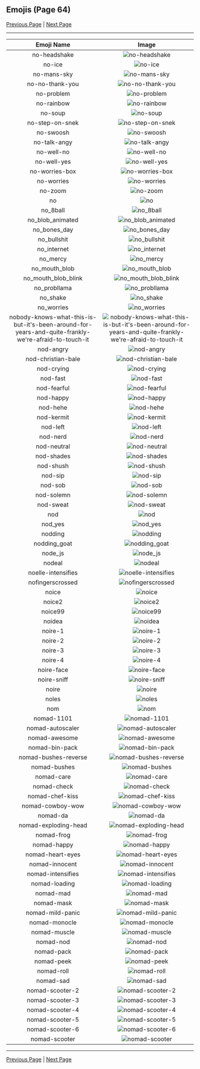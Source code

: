 
## Emojis (Page 64)

[Previous Page](/docs/hc/page-n-0063.md)
  | [Next Page](/docs/hc/page-n-0065.md)

<hr />

|Emoji Name|Image|
| :-: | :-: |
|no-headshake| ![no-headshake](/emojis/hc/no-headshake.gif)|
|no-ice| ![no-ice](/emojis/hc/no-ice.png)|
|no-mans-sky| ![no-mans-sky](/emojis/hc/no-mans-sky.png)|
|no-no-thank-you| ![no-no-thank-you](/emojis/hc/no-no-thank-you.png)|
|no-problem| ![no-problem](/emojis/hc/no-problem.png)|
|no-rainbow| ![no-rainbow](/emojis/hc/no-rainbow.png)|
|no-soup| ![no-soup](/emojis/hc/no-soup.png)|
|no-step-on-snek| ![no-step-on-snek](/emojis/hc/no-step-on-snek.jpg)|
|no-swoosh| ![no-swoosh](/emojis/hc/no-swoosh.png)|
|no-talk-angy| ![no-talk-angy](/emojis/hc/no-talk-angy.png)|
|no-well-no| ![no-well-no](/emojis/hc/no-well-no.png)|
|no-well-yes| ![no-well-yes](/emojis/hc/no-well-yes.png)|
|no-worries-box| ![no-worries-box](/emojis/hc/no-worries-box.png)|
|no-worries| ![no-worries](/emojis/hc/no-worries.png)|
|no-zoom| ![no-zoom](/emojis/hc/no-zoom.png)|
|no| ![no](/emojis/hc/no.png)|
|no_8ball| ![no_8ball](/emojis/hc/no_8ball.png)|
|no_blob_animated| ![no_blob_animated](/emojis/hc/no_blob_animated.gif)|
|no_bones_day| ![no_bones_day](/emojis/hc/no_bones_day.png)|
|no_bullshit| ![no_bullshit](/emojis/hc/no_bullshit.jpg)|
|no_internet| ![no_internet](/emojis/hc/no_internet.png)|
|no_mercy| ![no_mercy](/emojis/hc/no_mercy.gif)|
|no_mouth_blob| ![no_mouth_blob](/emojis/hc/no_mouth_blob.png)|
|no_mouth_blob_blink| ![no_mouth_blob_blink](/emojis/hc/no_mouth_blob_blink.gif)|
|no_probllama| ![no_probllama](/emojis/hc/no_probllama.png)|
|no_shake| ![no_shake](/emojis/hc/no_shake.gif)|
|no_worries| ![no_worries](/emojis/hc/no_worries.gif)|
|nobody-knows-what-this-is-but-it's-been-around-for-years-and-quite-frankly-we're-afraid-to-touch-it| ![nobody-knows-what-this-is-but-it's-been-around-for-years-and-quite-frankly-we're-afraid-to-touch-it](/emojis/hc/nobody-knows-what-this-is-but-it's-been-around-for-years-and-quite-frankly-we're-afraid-to-touch-it.jpg)|
|nod-angry| ![nod-angry](/emojis/hc/nod-angry.gif)|
|nod-christian-bale| ![nod-christian-bale](/emojis/hc/nod-christian-bale.gif)|
|nod-crying| ![nod-crying](/emojis/hc/nod-crying.gif)|
|nod-fast| ![nod-fast](/emojis/hc/nod-fast.gif)|
|nod-fearful| ![nod-fearful](/emojis/hc/nod-fearful.gif)|
|nod-happy| ![nod-happy](/emojis/hc/nod-happy.gif)|
|nod-hehe| ![nod-hehe](/emojis/hc/nod-hehe.gif)|
|nod-kermit| ![nod-kermit](/emojis/hc/nod-kermit.gif)|
|nod-left| ![nod-left](/emojis/hc/nod-left.gif)|
|nod-nerd| ![nod-nerd](/emojis/hc/nod-nerd.gif)|
|nod-neutral| ![nod-neutral](/emojis/hc/nod-neutral.gif)|
|nod-shades| ![nod-shades](/emojis/hc/nod-shades.gif)|
|nod-shush| ![nod-shush](/emojis/hc/nod-shush.gif)|
|nod-sip| ![nod-sip](/emojis/hc/nod-sip.gif)|
|nod-sob| ![nod-sob](/emojis/hc/nod-sob.gif)|
|nod-solemn| ![nod-solemn](/emojis/hc/nod-solemn.gif)|
|nod-sweat| ![nod-sweat](/emojis/hc/nod-sweat.gif)|
|nod| ![nod](/emojis/hc/nod.gif)|
|nod_yes| ![nod_yes](/emojis/hc/nod_yes.gif)|
|nodding| ![nodding](/emojis/hc/nodding.gif)|
|nodding_goat| ![nodding_goat](/emojis/hc/nodding_goat.gif)|
|node_js| ![node_js](/emojis/hc/node_js.png)|
|nodeal| ![nodeal](/emojis/hc/nodeal.png)|
|noelle-intensifies| ![noelle-intensifies](/emojis/hc/noelle-intensifies.gif)|
|nofingerscrossed| ![nofingerscrossed](/emojis/hc/nofingerscrossed.png)|
|noice| ![noice](/emojis/hc/noice.png)|
|noice2| ![noice2](/emojis/hc/noice2.png)|
|noice99| ![noice99](/emojis/hc/noice99.png)|
|noidea| ![noidea](/emojis/hc/noidea.png)|
|noire-1| ![noire-1](/emojis/hc/noire-1.png)|
|noire-2| ![noire-2](/emojis/hc/noire-2.png)|
|noire-3| ![noire-3](/emojis/hc/noire-3.png)|
|noire-4| ![noire-4](/emojis/hc/noire-4.png)|
|noire-face| ![noire-face](/emojis/hc/noire-face.png)|
|noire-sniff| ![noire-sniff](/emojis/hc/noire-sniff.png)|
|noire| ![noire](/emojis/hc/noire.png)|
|noles| ![noles](/emojis/hc/noles.png)|
|nom| ![nom](/emojis/hc/nom.gif)|
|nomad-1101| ![nomad-1101](/emojis/hc/nomad-1101.png)|
|nomad-autoscaler| ![nomad-autoscaler](/emojis/hc/nomad-autoscaler.png)|
|nomad-awesome| ![nomad-awesome](/emojis/hc/nomad-awesome.png)|
|nomad-bin-pack| ![nomad-bin-pack](/emojis/hc/nomad-bin-pack.png)|
|nomad-bushes-reverse| ![nomad-bushes-reverse](/emojis/hc/nomad-bushes-reverse.gif)|
|nomad-bushes| ![nomad-bushes](/emojis/hc/nomad-bushes.gif)|
|nomad-care| ![nomad-care](/emojis/hc/nomad-care.png)|
|nomad-check| ![nomad-check](/emojis/hc/nomad-check.png)|
|nomad-chef-kiss| ![nomad-chef-kiss](/emojis/hc/nomad-chef-kiss.png)|
|nomad-cowboy-wow| ![nomad-cowboy-wow](/emojis/hc/nomad-cowboy-wow.png)|
|nomad-da| ![nomad-da](/emojis/hc/nomad-da.png)|
|nomad-exploding-head| ![nomad-exploding-head](/emojis/hc/nomad-exploding-head.png)|
|nomad-frog| ![nomad-frog](/emojis/hc/nomad-frog.png)|
|nomad-happy| ![nomad-happy](/emojis/hc/nomad-happy.png)|
|nomad-heart-eyes| ![nomad-heart-eyes](/emojis/hc/nomad-heart-eyes.png)|
|nomad-innocent| ![nomad-innocent](/emojis/hc/nomad-innocent.png)|
|nomad-intensifies| ![nomad-intensifies](/emojis/hc/nomad-intensifies.gif)|
|nomad-loading| ![nomad-loading](/emojis/hc/nomad-loading.gif)|
|nomad-mad| ![nomad-mad](/emojis/hc/nomad-mad.png)|
|nomad-mask| ![nomad-mask](/emojis/hc/nomad-mask.png)|
|nomad-mild-panic| ![nomad-mild-panic](/emojis/hc/nomad-mild-panic.png)|
|nomad-monocle| ![nomad-monocle](/emojis/hc/nomad-monocle.png)|
|nomad-muscle| ![nomad-muscle](/emojis/hc/nomad-muscle.png)|
|nomad-nod| ![nomad-nod](/emojis/hc/nomad-nod.gif)|
|nomad-pack| ![nomad-pack](/emojis/hc/nomad-pack.png)|
|nomad-peek| ![nomad-peek](/emojis/hc/nomad-peek.png)|
|nomad-roll| ![nomad-roll](/emojis/hc/nomad-roll.gif)|
|nomad-sad| ![nomad-sad](/emojis/hc/nomad-sad.png)|
|nomad-scooter-2| ![nomad-scooter-2](/emojis/hc/nomad-scooter-2.png)|
|nomad-scooter-3| ![nomad-scooter-3](/emojis/hc/nomad-scooter-3.png)|
|nomad-scooter-4| ![nomad-scooter-4](/emojis/hc/nomad-scooter-4.png)|
|nomad-scooter-5| ![nomad-scooter-5](/emojis/hc/nomad-scooter-5.png)|
|nomad-scooter-6| ![nomad-scooter-6](/emojis/hc/nomad-scooter-6.png)|
|nomad-scooter| ![nomad-scooter](/emojis/hc/nomad-scooter.png)|

<hr/>

[Previous Page](/docs/hc/page-n-0063.md)
  | [Next Page](/docs/hc/page-n-0065.md)